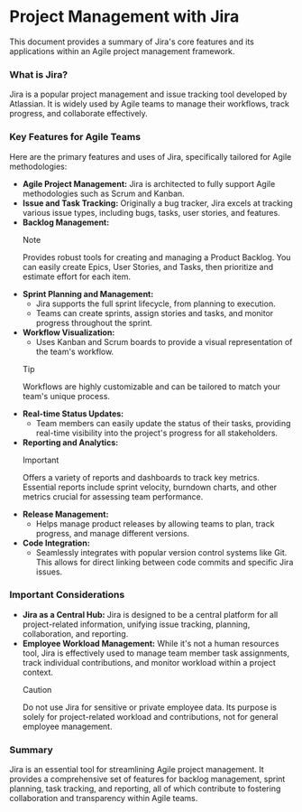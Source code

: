 # Project Management with Jira

This document provides a summary of Jira's core features and its applications within an Agile project management framework.

### What is Jira?

Jira is a popular project management and issue tracking tool developed by Atlassian. It is widely used by Agile teams to manage their workflows, track progress, and collaborate effectively.

### Key Features for Agile Teams

Here are the primary features and uses of Jira, specifically tailored for Agile methodologies:

* **Agile Project Management:** Jira is architected to fully support Agile methodologies such as Scrum and Kanban.
* **Issue and Task Tracking:** Originally a bug tracker, Jira excels at tracking various issue types, including bugs, tasks, user stories, and features.
* **Backlog Management:**
    > [!NOTE]
    > Provides robust tools for creating and managing a Product Backlog. You can easily create Epics, User Stories, and Tasks, then prioritize and estimate effort for each item.
* **Sprint Planning and Management:**
    * Jira supports the full sprint lifecycle, from planning to execution.
    * Teams can create sprints, assign stories and tasks, and monitor progress throughout the sprint.
* **Workflow Visualization:**
    * Uses Kanban and Scrum boards to provide a visual representation of the team's workflow.
    > [!TIP]
    > Workflows are highly customizable and can be tailored to match your team's unique process.
* **Real-time Status Updates:**
    * Team members can easily update the status of their tasks, providing real-time visibility into the project's progress for all stakeholders.
* **Reporting and Analytics:**
    > [!IMPORTANT]
    > Offers a variety of reports and dashboards to track key metrics. Essential reports include sprint velocity, burndown charts, and other metrics crucial for assessing team performance.
* **Release Management:**
    * Helps manage product releases by allowing teams to plan, track progress, and manage different versions.
* **Code Integration:**
    * Seamlessly integrates with popular version control systems like Git. This allows for direct linking between code commits and specific Jira issues.
### Important Considerations

* **Jira as a Central Hub:** Jira is designed to be a central platform for all project-related information, unifying issue tracking, planning, collaboration, and reporting.
* **Employee Workload Management:** While it's not a human resources tool, Jira is effectively used to manage team member task assignments, track individual contributions, and monitor workload within a project context.
    >[!CAUTION]
    > Do not use Jira for sensitive or private employee data. Its purpose is solely for project-related workload and contributions, not for general employee management.

### Summary

Jira is an essential tool for streamlining Agile project management. It provides a comprehensive set of features for backlog management, sprint planning, task tracking, and reporting, all of which contribute to fostering collaboration and transparency within Agile teams.
